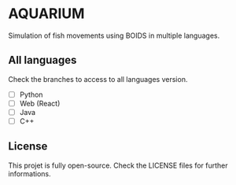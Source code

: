 # AQUARIUM

Simulation of fish movements using BOIDS in multiple languages.

## All languages

Check the branches to access to all languages version.

- [ ] Python
- [ ] Web (React)
- [ ] Java
- [ ] C++

## License

This projet is fully open-source. Check the LICENSE files for further informations.

